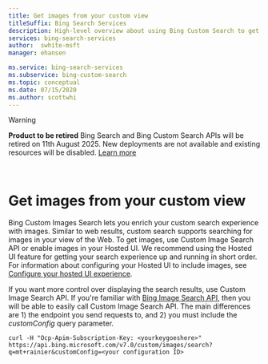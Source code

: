 ```yaml
---
title: Get images from your custom view
titleSuffix: Bing Search Services
description: High-level overview about using Bing Custom Search to get images from your custom view of the Web.
services: bing-search-services
author:  swhite-msft
manager: ehansen

ms.service: bing-search-services
ms.subservice: bing-custom-search
ms.topic: conceptual
ms.date: 07/15/2020
ms.author: scottwhi
---
```

> [!WARNING] 
> **Product to be retired** Bing Search and Bing Custom Search APIs will be retired on 11th August 2025. 
> New deployments are not available and existing resources will be disabled. [Learn more](https://aka.ms/BingAPIsRetirement)
<br/>

# Get images from your custom view

Bing Custom Images Search lets you enrich your custom search experience with images. Similar to web results, custom search supports searching for images in your view of the Web. To get images, use Custom Image Search API or enable images in your Hosted UI. We recommend using the Hosted UI feature for getting your search experience up and running in short order. For information about configuring your Hosted UI to include images, see [Configure your hosted UI experience](hosted-ui.md).

If you want more control over displaying the search results, use Custom Image Search API. If you're familiar with [Bing Image Search API](../../bing-image-search/overview.md), then you will be able to easily call Custom Image Search API. The main differences are 1) the endpoint you send requests to, and 2) you must include the *customConfig* query parameter.

```curl
curl -H "Ocp-Apim-Subscription-Key: <yourkeygoeshere>" https://api.bing.microsoft.com/v7.0/custom/images/search?q=mt+rainier&customConfig=<your configuration ID> 
```
